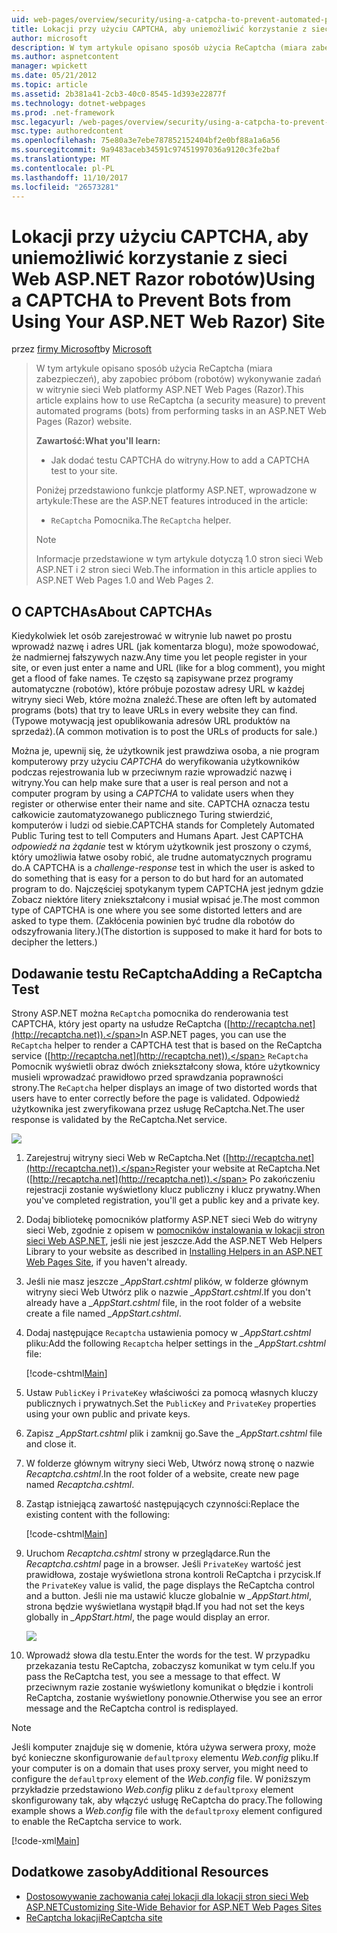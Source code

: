 ```yaml
---
uid: web-pages/overview/security/using-a-catpcha-to-prevent-automated-programs-bots-from-using-your-aspnet-web-site
title: Lokacji przy użyciu CAPTCHA, aby uniemożliwić korzystanie z sieci Web ASP.NET Razor robotów) | Dokumentacja firmy Microsoft
author: microsoft
description: W tym artykule opisano sposób użycia ReCaptcha (miara zabezpieczeń), aby zapobiec próbom (robotów) wykonywanie zadań w strony sieci Web ASP.NET (Razor) firma Microsoft...
ms.author: aspnetcontent
manager: wpickett
ms.date: 05/21/2012
ms.topic: article
ms.assetid: 2b381a41-2cb3-40c0-8545-1d393e22877f
ms.technology: dotnet-webpages
ms.prod: .net-framework
msc.legacyurl: /web-pages/overview/security/using-a-catpcha-to-prevent-automated-programs-bots-from-using-your-aspnet-web-site
msc.type: authoredcontent
ms.openlocfilehash: 75e80a3e7ebe787852152404bf2e0bf88a1a6a56
ms.sourcegitcommit: 9a9483aceb34591c97451997036a9120c3fe2baf
ms.translationtype: MT
ms.contentlocale: pl-PL
ms.lasthandoff: 11/10/2017
ms.locfileid: "26573281"
---
```

<a name="using-a-captcha-to-prevent-bots-from-using-your-aspnet-web-razor-site"></a><span data-ttu-id="3a2ce-103">Lokacji przy użyciu CAPTCHA, aby uniemożliwić korzystanie z sieci Web ASP.NET Razor robotów)</span><span class="sxs-lookup"><span data-stu-id="3a2ce-103">Using a CAPTCHA to Prevent Bots from Using Your ASP.NET Web Razor) Site</span></span>
====================
<span data-ttu-id="3a2ce-104">przez [firmy Microsoft](https://github.com/microsoft)</span><span class="sxs-lookup"><span data-stu-id="3a2ce-104">by [Microsoft](https://github.com/microsoft)</span></span>

> <span data-ttu-id="3a2ce-105">W tym artykule opisano sposób użycia ReCaptcha (miara zabezpieczeń), aby zapobiec próbom (robotów) wykonywanie zadań w witrynie sieci Web platformy ASP.NET Web Pages (Razor).</span><span class="sxs-lookup"><span data-stu-id="3a2ce-105">This article explains how to use ReCaptcha (a security measure) to prevent automated programs (bots) from performing tasks in an ASP.NET Web Pages (Razor) website.</span></span>
> 
> <span data-ttu-id="3a2ce-106">**Zawartość:**</span><span class="sxs-lookup"><span data-stu-id="3a2ce-106">**What you'll learn:**</span></span> 
> 
> - <span data-ttu-id="3a2ce-107">Jak dodać testu CAPTCHA do witryny.</span><span class="sxs-lookup"><span data-stu-id="3a2ce-107">How to add a CAPTCHA test to your site.</span></span>
> 
> <span data-ttu-id="3a2ce-108">Poniżej przedstawiono funkcje platformy ASP.NET, wprowadzone w artykule:</span><span class="sxs-lookup"><span data-stu-id="3a2ce-108">These are the ASP.NET features introduced in the article:</span></span>
> 
> - <span data-ttu-id="3a2ce-109">`ReCaptcha` Pomocnika.</span><span class="sxs-lookup"><span data-stu-id="3a2ce-109">The `ReCaptcha` helper.</span></span>
> 
> > [!NOTE]
> > <span data-ttu-id="3a2ce-110">Informacje przedstawione w tym artykule dotyczą 1.0 stron sieci Web ASP.NET i 2 stron sieci Web.</span><span class="sxs-lookup"><span data-stu-id="3a2ce-110">The information in this article applies to ASP.NET Web Pages 1.0 and Web Pages 2.</span></span>


## <a name="about-captchas"></a><span data-ttu-id="3a2ce-111">O CAPTCHAs</span><span class="sxs-lookup"><span data-stu-id="3a2ce-111">About CAPTCHAs</span></span>

<span data-ttu-id="3a2ce-112">Kiedykolwiek let osób zarejestrować w witrynie lub nawet po prostu wprowadź nazwę i adres URL (jak komentarza blogu), może spowodować, że nadmiernej fałszywych nazw.</span><span class="sxs-lookup"><span data-stu-id="3a2ce-112">Any time you let people register in your site, or even just enter a name and URL (like for a blog comment), you might get a flood of fake names.</span></span> <span data-ttu-id="3a2ce-113">Te często są zapisywane przez programy automatyczne (robotów), które próbuje pozostaw adresy URL w każdej witryny sieci Web, które można znaleźć.</span><span class="sxs-lookup"><span data-stu-id="3a2ce-113">These are often left by automated programs (bots) that try to leave URLs in every website they can find.</span></span> <span data-ttu-id="3a2ce-114">(Typowe motywacją jest opublikowania adresów URL produktów na sprzedaż).</span><span class="sxs-lookup"><span data-stu-id="3a2ce-114">(A common motivation is to post the URLs of products for sale.)</span></span>

<span data-ttu-id="3a2ce-115">Można je, upewnij się, że użytkownik jest prawdziwa osoba, a nie program komputerowy przy użyciu *CAPTCHA* do weryfikowania użytkowników podczas rejestrowania lub w przeciwnym razie wprowadzić nazwę i witryny.</span><span class="sxs-lookup"><span data-stu-id="3a2ce-115">You can help make sure that a user is real person and not a computer program by using a *CAPTCHA* to validate users when they register or otherwise enter their name and site.</span></span> <span data-ttu-id="3a2ce-116">CAPTCHA oznacza testu całkowicie zautomatyzowanego publicznego Turing stwierdzić, komputerów i ludzi od siebie.</span><span class="sxs-lookup"><span data-stu-id="3a2ce-116">CAPTCHA stands for Completely Automated Public Turing test to tell Computers and Humans Apart.</span></span> <span data-ttu-id="3a2ce-117">Jest CAPTCHA *odpowiedź na żądanie* test w którym użytkownik jest proszony o czymś, który umożliwia łatwe osoby robić, ale trudne automatycznych programu do.</span><span class="sxs-lookup"><span data-stu-id="3a2ce-117">A CAPTCHA is a *challenge-response* test in which the user is asked to do something that is easy for a person to do but hard for an automated program to do.</span></span> <span data-ttu-id="3a2ce-118">Najczęściej spotykanym typem CAPTCHA jest jednym gdzie Zobacz niektóre litery zniekształcony i musiał wpisać je.</span><span class="sxs-lookup"><span data-stu-id="3a2ce-118">The most common type of CAPTCHA is one where you see some distorted letters and are asked to type them.</span></span> <span data-ttu-id="3a2ce-119">(Zakłócenia powinien być trudne dla robotów do odszyfrowania litery.)</span><span class="sxs-lookup"><span data-stu-id="3a2ce-119">(The distortion is supposed to make it hard for bots to decipher the letters.)</span></span>

## <a name="adding-a-recaptcha-test"></a><span data-ttu-id="3a2ce-120">Dodawanie testu ReCaptcha</span><span class="sxs-lookup"><span data-stu-id="3a2ce-120">Adding a ReCaptcha Test</span></span>

<span data-ttu-id="3a2ce-121">Strony ASP.NET można `ReCaptcha` pomocnika do renderowania test CAPTCHA, który jest oparty na usłudze ReCaptcha ([http://recaptcha.net](http://recaptcha.net)).</span><span class="sxs-lookup"><span data-stu-id="3a2ce-121">In ASP.NET pages, you can use the `ReCaptcha` helper to render a CAPTCHA test that is based on the ReCaptcha service ([http://recaptcha.net](http://recaptcha.net)).</span></span> <span data-ttu-id="3a2ce-122">`ReCaptcha` Pomocnik wyświetli obraz dwóch zniekształcony słowa, które użytkownicy musieli wprowadzać prawidłowo przed sprawdzania poprawności strony.</span><span class="sxs-lookup"><span data-stu-id="3a2ce-122">The `ReCaptcha` helper displays an image of two distorted words that users have to enter correctly before the page is validated.</span></span> <span data-ttu-id="3a2ce-123">Odpowiedź użytkownika jest zweryfikowana przez usługę ReCaptcha.Net.</span><span class="sxs-lookup"><span data-stu-id="3a2ce-123">The user response is validated by the ReCaptcha.Net service.</span></span>

![](using-a-catpcha-to-prevent-automated-programs-bots-from-using-your-aspnet-web-site/_static/image1.jpg)

1. <span data-ttu-id="3a2ce-124">Zarejestruj witryny sieci Web w ReCaptcha.Net ([http://recaptcha.net](http://recaptcha.net)).</span><span class="sxs-lookup"><span data-stu-id="3a2ce-124">Register your website at ReCaptcha.Net ([http://recaptcha.net](http://recaptcha.net)).</span></span> <span data-ttu-id="3a2ce-125">Po zakończeniu rejestracji zostanie wyświetlony klucz publiczny i klucz prywatny.</span><span class="sxs-lookup"><span data-stu-id="3a2ce-125">When you've completed registration, you'll get a public key and a private key.</span></span>
2. <span data-ttu-id="3a2ce-126">Dodaj bibliotekę pomocników platformy ASP.NET sieci Web do witryny sieci Web, zgodnie z opisem w [pomocników instalowania w lokacji stron sieci Web ASP.NET](https://go.microsoft.com/fwlink/?LinkId=252372), jeśli nie jest jeszcze.</span><span class="sxs-lookup"><span data-stu-id="3a2ce-126">Add the ASP.NET Web Helpers Library to your website as described in [Installing Helpers in an ASP.NET Web Pages Site](https://go.microsoft.com/fwlink/?LinkId=252372), if you haven't already.</span></span>
3. <span data-ttu-id="3a2ce-127">Jeśli nie masz jeszcze  *\_AppStart.cshtml* plików, w folderze głównym witryny sieci Web Utwórz plik o nazwie  *\_AppStart.cshtml*.</span><span class="sxs-lookup"><span data-stu-id="3a2ce-127">If you don't already have a *\_AppStart.cshtml* file, in the root folder of a website create a file named *\_AppStart.cshtml*.</span></span>
4. <span data-ttu-id="3a2ce-128">Dodaj następujące `Recaptcha` ustawienia pomocy w  *\_AppStart.cshtml* pliku:</span><span class="sxs-lookup"><span data-stu-id="3a2ce-128">Add the following `Recaptcha` helper settings in the *\_AppStart.cshtml* file:</span></span> 

    [!code-cshtml[Main](using-a-catpcha-to-prevent-automated-programs-bots-from-using-your-aspnet-web-site/samples/sample1.cshtml?highlight=6-7)]
5. <span data-ttu-id="3a2ce-129">Ustaw `PublicKey` i `PrivateKey` właściwości za pomocą własnych kluczy publicznych i prywatnych.</span><span class="sxs-lookup"><span data-stu-id="3a2ce-129">Set the `PublicKey` and `PrivateKey` properties using your own public and private keys.</span></span>
6. <span data-ttu-id="3a2ce-130">Zapisz  *\_AppStart.cshtml* plik i zamknij go.</span><span class="sxs-lookup"><span data-stu-id="3a2ce-130">Save the *\_AppStart.cshtml* file and close it.</span></span>
7. <span data-ttu-id="3a2ce-131">W folderze głównym witryny sieci Web, Utwórz nową stronę o nazwie *Recaptcha.cshtml*.</span><span class="sxs-lookup"><span data-stu-id="3a2ce-131">In the root folder of a website, create new page named *Recaptcha.cshtml*.</span></span>
8. <span data-ttu-id="3a2ce-132">Zastąp istniejącą zawartość następujących czynności:</span><span class="sxs-lookup"><span data-stu-id="3a2ce-132">Replace the existing content with the following:</span></span> 

    [!code-cshtml[Main](using-a-catpcha-to-prevent-automated-programs-bots-from-using-your-aspnet-web-site/samples/sample2.cshtml)]
9. <span data-ttu-id="3a2ce-133">Uruchom *Recaptcha.cshtml* strony w przeglądarce.</span><span class="sxs-lookup"><span data-stu-id="3a2ce-133">Run the *Recaptcha.cshtml* page in a browser.</span></span> <span data-ttu-id="3a2ce-134">Jeśli `PrivateKey` wartość jest prawidłowa, zostaje wyświetlona strona kontroli ReCaptcha i przycisk.</span><span class="sxs-lookup"><span data-stu-id="3a2ce-134">If the `PrivateKey` value is valid, the page displays the ReCaptcha control and a button.</span></span> <span data-ttu-id="3a2ce-135">Jeśli nie ma ustawić klucze globalnie w  *\_AppStart.html*, strona będzie wyświetlana wystąpił błąd.</span><span class="sxs-lookup"><span data-stu-id="3a2ce-135">If you had not set the keys globally in *\_AppStart.html*, the page would display an error.</span></span> 

    ![](using-a-catpcha-to-prevent-automated-programs-bots-from-using-your-aspnet-web-site/_static/image1.png)
10. <span data-ttu-id="3a2ce-136">Wprowadź słowa dla testu.</span><span class="sxs-lookup"><span data-stu-id="3a2ce-136">Enter the words for the test.</span></span> <span data-ttu-id="3a2ce-137">W przypadku przekazania testu ReCaptcha, zobaczysz komunikat w tym celu.</span><span class="sxs-lookup"><span data-stu-id="3a2ce-137">If you pass the ReCaptcha test, you see a message to that effect.</span></span> <span data-ttu-id="3a2ce-138">W przeciwnym razie zostanie wyświetlony komunikat o błędzie i kontroli ReCaptcha, zostanie wyświetlony ponownie.</span><span class="sxs-lookup"><span data-stu-id="3a2ce-138">Otherwise you see an error message and the ReCaptcha control is redisplayed.</span></span>

> [!NOTE]
> <span data-ttu-id="3a2ce-139">Jeśli komputer znajduje się w domenie, która używa serwera proxy, może być konieczne skonfigurowanie `defaultproxy` elementu *Web.config* pliku.</span><span class="sxs-lookup"><span data-stu-id="3a2ce-139">If your computer is on a domain that uses proxy server, you might need to configure the `defaultproxy` element of the *Web.config* file.</span></span> <span data-ttu-id="3a2ce-140">W poniższym przykładzie przedstawiono *Web.config* pliku z `defaultproxy` element skonfigurowany tak, aby włączyć usługę ReCaptcha do pracy.</span><span class="sxs-lookup"><span data-stu-id="3a2ce-140">The following example shows a *Web.config* file with the `defaultproxy` element configured to enable the ReCaptcha service to work.</span></span>
> 
> [!code-xml[Main](using-a-catpcha-to-prevent-automated-programs-bots-from-using-your-aspnet-web-site/samples/sample3.xml)]


<a id="Additional_Resources"></a>
## <a name="additional-resources"></a><span data-ttu-id="3a2ce-141">Dodatkowe zasoby</span><span class="sxs-lookup"><span data-stu-id="3a2ce-141">Additional Resources</span></span>


- [<span data-ttu-id="3a2ce-142">Dostosowywanie zachowania całej lokacji dla lokacji stron sieci Web ASP.NET</span><span class="sxs-lookup"><span data-stu-id="3a2ce-142">Customizing Site-Wide Behavior for ASP.NET Web Pages Sites</span></span>](https://go.microsoft.com/fwlink/?LinkId=202906)
- [<span data-ttu-id="3a2ce-143">ReCaptcha lokacji</span><span class="sxs-lookup"><span data-stu-id="3a2ce-143">ReCaptcha site</span></span>](https://www.google.com/recaptcha)
